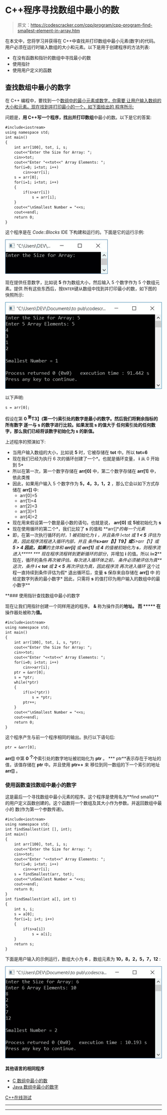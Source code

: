 # C++程序寻找数组中最小的数

> 原文：<https://codescracker.com/cpp/program/cpp-program-find-smallest-element-in-array.htm>

在本文中，您将学习并获得在 C++中查找并打印数组中最小元素(数字)的代码。用户必须在运行时输入数组的大小和元素。以下是用于创建程序的方法列表:

*   在没有函数和指针的数组中寻找最小的数
*   使用指针
*   使用用户定义的函数

## 查找数组中最小的数字

在 C++ 编程中，要找到一个[数组中的最小元素或数字，你需要 让用户输入数组的大小和元素。现在找到并打印最小的一个，如下面给出的 程序所示:](/cpp/cpp-arrays.htm)

问题是，**用 C++写一个程序，找出并打印数组**中最小的数。以下是它的答案:

```
#include<iostream>
using namespace std;
int main()
{
    int arr[100], tot, i, s;
    cout<<"Enter the Size for Array: ";
    cin>>tot;
    cout<<"Enter "<<tot<<" Array Elements: ";
    for(i=0; i<tot; i++)
        cin>>arr[i];
    s = arr[0];
    for(i=1; i<tot; i++)
    {
        if(s>arr[i])
            s = arr[i];
    }
    cout<<"\nSmallest Number = "<<s;
    cout<<endl;
    return 0;
}
```

这个程序是在 *Code::Blocks* IDE 下构建和运行的。下面是它的运行示例:

![C++ program find smallest element in array](img/af22f08eff3e1d694a5015cca1cd4d8a.png)

现在提供任意数字，比如说 **5** 作为数组大小，然后输入 5 个数字作为 5 个数组元素。提供 所有这些东西后，按`ENTER`键从数组中找到并打印最小的数，如下图的 快照所示:

![find smallest number in array c++](img/7407f40e884535a3636b1605be926626.png)

以下声明:

```
s = arr[0];
```

假设在第 **0 <sup>第</sup>T3】(第一个)索引处的数字是最小的数字。然后我们将剩余指标的所有数字 逐一与 **s** 的数字进行比较。如果发现 **s** 的值大于 任何索引处的任何数字，那么我们已经将该数字初始化为 **s** 的新值。**

上述程序的预演如下:

*   当用户输入数组的大小，比如说 **5** 时，它被存储在 **tot** 中。所以 **tot=6**
*   现在我们已经为执行 6 次的循环创建了一个*。也就是循环变量， **i** 从 0 开始到 5*
*   所以在第一次，第一个数字存储在 **arr[0]** 中，第二个数字存储在 **arr[1]** 中，依此类推
*   因此，如果用户输入 5 个数字作为 **5，4，3，1，2** ，那么它会以如下方式存储在 **arr[]** 中:
    *   arr[0]=5
    *   arr[1]=4
    *   arr[2]=3
    *   arr[3]=1
    *   arr[4]=2
*   现在用来假设第一个数是最小数的语句。也就是说， **arr[0]** 或 **5**被初始化为 **s**
*   现在使用循环的第二个*，我们比较了 **s** 的值和 **arr[]**的每一个元素*
*   即，在第一次执行循环的*时，1 被初始化为 **i** ，并且条件 I<tot 或 **1 < 5** 评估为真，因此程序流程进入循环内部，并且 条件**s>arr【I】T9】或**5>arr【1】或 **5 > 4 因此，如果**的主体和 **arr[i]** 或 **arr[1]** 或 **4** 的值被初始化为 **s**，则程序流 进入*****
***   现在程序流程转到更新循环的部分*，并增加 **i** 的值。所以 **i=2****   现在，循环的条件*再次被评估。每次进入循环体之前， 条件必须被评估为真**   这次，条件 **i < tot** 或 **2 < 5** 再次评估为真，因此程序流 再次进入循环*   这个过程一直持续到条件评估为假*   退出循环后，变量 **s** 保存来自存储在 **arr[]** 中 的给定数字列表的最小数字*   因此，只需将 **s** 的值打印为用户输入的数组中的最小数字**

 **### 使用指针查找数组中最小的数字

现在让我们用指针创建一个同样用途的程序。 **&** 称为操作员的**地址。 而 ***** 在**操作器处被称为**值。**

```
#include<iostream>
using namespace std;
int main()
{
    int arr[100], tot, i, s, *ptr;
    cout<<"Enter the Size for Array: ";
    cin>>tot;
    cout<<"Enter "<<tot<<" Array Elements: ";
    for(i=0; i<tot; i++)
        cin>>arr[i];
    ptr = &arr[0];
    s = *ptr;
    while(*ptr)
    {
        if(s>(*ptr))
            s = *ptr;
        ptr++;
    }
    cout<<"\nSmallest Number = "<<s;
    cout<<endl;
    return 0;
}
```

这个程序产生与前一个程序相同的输出。执行以下语句后:

```
ptr = &arr[0];
```

**arr[]** 中第 **0 <sup>个</sup>个**索引处的数字地址被初始化为 **ptr** 。 *** ptr**表示存在于地址的值，该值存储在 **ptr** 中。并且使用 **ptr++** 来 移位到同一数组的下一个索引的地址 **arr[]** 。

### 使用函数查找数组中最小的数字

这是最后一个寻找数组中最小元素的程序。这个程序是使用名为**find small()**的用户定义函数创建的。这个函数将一个数组及其大小作为参数。并返回数组中最小的 数(作为第一个参数传递)。

```
#include<iostream>
using namespace std;
int findSmallest(int [], int);
int main()
{
    int arr[100], tot, i, s;
    cout<<"Enter the Size for Array: ";
    cin>>tot;
    cout<<"Enter "<<tot<<" Array Elements: ";
    for(i=0; i<tot; i++)
        cin>>arr[i];
    s = findSmallest(arr, tot);
    cout<<"\nSmallest Number = "<<s;
    cout<<endl;
    return 0;
}
int findSmallest(int a[], int t)
{
    int s, i;
    s = a[0];
    for(i=1; i<t; i++)
    {
        if(s>a[i])
            s = a[i];
    }
    return s;
}
```

下面是用户输入的示例运行，数组大小为 **6** ，数组元素为 **10，8，2，5，7，12** :

![smallest number in array using function c++](img/1386e729be463ddf7c96bb8c7366688e.png)

#### 其他语言的相同程序

*   [C 数组中最小的数](/c/program/c-program-find-smallest-element-in-array.htm)
*   [Java 数组中最小的数字](/java/program/java-program-find-smallest-element-in-array.htm)

[C++在线测试](/exam/showtest.php?subid=3)

* * *

* * ***